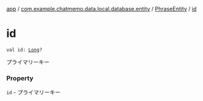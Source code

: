 [app](../../index.md) / [com.example.chatmemo.data.local.database.entity](../index.md) / [PhraseEntity](index.md) / [id](./id.md)

# id

`val id: `[`Long`](https://kotlinlang.org/api/latest/jvm/stdlib/kotlin/-long/index.html)`?`

プライマリーキー

### Property

`id` - プライマリーキー